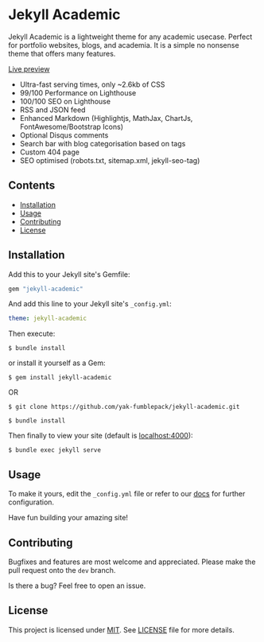 # Jekyll Academic

Jekyll Academic is a lightweight theme for any academic usecase. Perfect for portfolio websites, blogs, and academia. It is a simple no nonsense theme that offers many features.

[Live preview](https://jekyll-academic.netlify.app)

- Ultra-fast serving times, only ~2.6kb of CSS
- 99/100 Performance on Lighthouse
- 100/100 SEO on Lighthouse
- RSS and JSON feed
- Enhanced Markdown (Highlightjs, MathJax, ChartJs, FontAwesome/Bootstrap Icons)
- Optional Disqus comments
- Search bar with blog categorisation based on tags
- Custom 404 page
- SEO optimised (robots.txt, sitemap.xml, jekyll-seo-tag)

## Contents
- [Installation](#installation)
- [Usage](#usage)
- [Contributing](#contributing)
- [License](#license)

## Installation
Add this to your Jekyll site's Gemfile:

```ruby
gem "jekyll-academic"
```

And add this line to your Jekyll site's `_config.yml`:

```yaml
theme: jekyll-academic
```

Then execute:

```shell
$ bundle install
```

or install it yourself as a Gem:

```shell
$ gem install jekyll-academic
```

OR 

```shell
$ git clone https://github.com/yak-fumblepack/jekyll-academic.git
```

```shell
$ bundle install
```

Then finally to view your site (default is [localhost:4000]()):

```shell
$ bundle exec jekyll serve
```

## Usage

To make it yours, edit the `_config.yml` file or refer to our [docs](https://jekyll-academic.netlify.app/docs) for further configuration.

Have fun building your amazing site!

## Contributing

Bugfixes and features are most welcome and appreciated. Please make the pull request onto the `dev` branch.

Is there a bug? Feel free to open an issue.

## License

This project is licensed under [MIT](https://opensource.org/licenses/MIT). See [LICENSE](https://github.com/yak-fumblepack/jekyll-academic/blob/master/LICENSE.txt) file for more details.